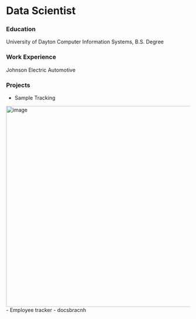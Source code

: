 # Data Scientist

### Education
University of Dayton
Computer Information Systems, B.S. Degree

### Work Experience
Johnson Electric Automotive

### Projects
- Sample Tracking
<img width="548" alt="image" src="https://github.com/user-attachments/assets/269b5d3f-a98d-4495-9588-eb325467a402" />
- Employee tracker
- docsbracnh
